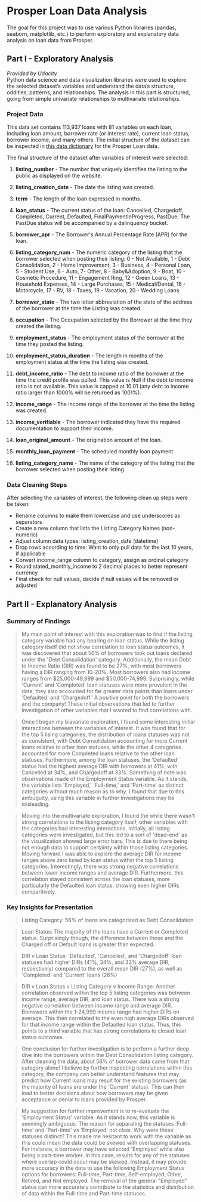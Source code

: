 # Prosper Loan Data Analysis  

The goal for this project was to use various Python libraries (pandas, seaborn, matplotlib, etc.) to perform exploratory and explanatory data analysis on loan data from Prosper.
  
## Part I - Exploratory Analysis  
*Provided by Udacity*  
Python data science and data visualization libraries were used to explore the selected dataset’s variables and understand the data’s structure, oddities, patterns, and relationships. The analysis in this part is structured, going from simple univariate relationships to multivariate relationships. 

### Project Data

This data set contains 113,937 loans with 81 variables on each loan, including loan amount, borrower rate (or interest rate), current loan status, borrower income, and many others. The initial structure of the dataset can be inspected in [this data dictionary](https://docs.google.com/spreadsheets/d/1XMDjm5AUz4C-ZGZak465dK2mrSK-j4sF3cm0L6TbM-0/edit?usp=sharing) for the Prosper Loan data.  

The final structure of the dataset after variables of interest were selected:

 1. **listing_number** - The number that uniquely identifies the listing to the public as displayed on the website.

 2. **listing_creation_date** - The date the listing was created.

 3. **term** - The length of the loan expressed in months.

 4. **loan_status** - The current status of the loan: Cancelled,  Chargedoff, Completed, Current, Defaulted, FinalPaymentInProgress, PastDue. The PastDue status will be accompanied by a delinquency bucket.

 5. **borrower_apr** - The Borrower's Annual Percentage Rate (APR) for the loan.

 6. **listing_category_num** - The numeric category of the listing that the borrower selected when posting their listing: 0 - Not Available, 1 - Debt Consolidation, 2 - Home Improvement, 3 - Business, 4 - Personal Loan, 5 - Student Use, 6 - Auto, 7- Other, 8 - Baby&Adoption, 9 - Boat, 10 - Cosmetic Procedure, 11 - Engagement Ring, 12 - Green Loans, 13 - Household Expenses, 14 - Large Purchases, 15 - Medical/Dental, 16 - Motorcycle, 17 - RV, 18 - Taxes, 19 - Vacation, 20 - Wedding Loans

7. **borrower_state** - The two letter abbreviation of the state of the address of the borrower at the time the Listing was created.

8. **occupation** - The Occupation selected by the Borrower at the time they created the listing.

9. **employment_status** - The employment status of the borrower at the time they posted the listing.

10. **employment_status_duration** - The length in months of the employment status at the time the listing was created.

12. **debt_income_ratio** - The debt to income ratio of the borrower at the time the credit profile was pulled. This value is Null if the debt to income ratio is not available. This value is capped at 10.01 (any debt to income ratio larger than 1000% will be returned as 1001%).

12. **income_range** - The income range of the borrower at the time the listing was created.

13. **income_verifiable** - The borrower indicated they have the required documentation to support their income.

14. **loan_original_amount** - The origination amount of the loan.

16. **monthly_loan_payment** - The scheduled monthly loan payment.

17. **listing_category_name** - The name of the category of the listing that the borrower selected when posting their listing  
  
  
  
### Data Cleaning Steps

After selecting the variables of interest, the following clean up steps were be taken:

- Rename columns to make them lowercase and use underscores as separators
- Create a new column that lists the Listing Category Names (non-numeric)
- Adjust column data types: listing_creation_date (datetime)
- Drop rows according to time: Want to only pull data for the last 10 years, if applicable
- Convert income_range column to category, assign as ordinal category
- Round stated_monthly_income to 2 decimal places to better represent currency
- Final check for null values, decide if null values will be removed or adjusted
  
  
## Part II - Explanatory Analysis  


### Summary of Findings

> My main point of interest with this exploration was to find if the listing category variable had any bearing on loan status. While the listing category itself did not show correlation to loan status outcomes, it was discovered that about 56% of borrowers took out loans declared under the 'Debt Consolidation' category. Additionally, the mean Debt to Income Ratio (DIR) was found to be 27%, with most borrowers having a DIR ranging from 10-20%. Most borrowers also had income ranges from $25,000-49,999 and $50,000-74,999. Surprisingly, while 'Current' and 'Completed' loan statuses were more prevalent in the data, they also accounted for far greater data points than loans under 'Defaulted' and 'Chargedoff.' A positive point for both the borrowers and the company! These initial observations that led to further investigation of other variables that I wanted to find correlations with. 

> Once I began my biavariate exploration, I found some interesting initial interactions between the variables of interest. It was found that for the top 5 lising categories, the distribution of loans statuses was not as consistent, with Debt Consolidation accounting for more Current loans relative to other loan statuses, while the other 4 categories accounted for more Completed loans relative to the other loan statuses. Furthermore, among the loan statuses, the 'Defaulted' status had the highest average DIR with borrowers at 41%, with Cancelled at 34%, and Chargedoff at 33%. Something of note was observations made of the Employment Status variable. As it stands, the variable lists 'Employed,' 'Full-time,' and 'Part-time' as distinct categories without much reason as to why. I found that due to this ambuguity, using this variable in further investigations may be misleading.

> Moving into the multivariate exploration, I found the while there wasn't strong correlations to the listing category itself, other variables with the categories had interesting interactions. Initially, all listing categories were investigated, but this led to a sort of 'dead-end' as the visualization showed large error bars. This is due to there being not enough data to support certainty within those listing categories. Moving forward I was able to explore the average DIR for income ranges above zero listed by loan status within the top 5 listing categories. Interestingly, there was strong negative correlations between lower income ranges and average DIR. Furthermore, this correlation stayed consistent across the loan statuses, more particularly the Defaulted loan status, showing even higher DIRs comparitively.



### Key Insights for Presentation

> Listing Category: 56% of loans are categorized as Debt Consolidation

> Loan Status: The majority of the loans have a Current or Completed status. Surprisingly though, the difference between those and the Charged off or Default loans is greater than expected.

> DIR v Loan Status: 'Defaulted', 'Cancelled', and 'Chargedoff' loan statuses had higher DIRs (41%, 34%, and 33% average DIR, respectively) compared to the overall mean DIR (27%), as well as 'Completed' and 'Current' loans (26%)

> DIR v Loan Status v Listing Category v Income Range: Another correlation observed within the top 5 listing categories was between income range, average DIR, and loan status. There was a strong negative correlation between income range and average DIR. Borrowers within the 1-24,999 income range had higher DIRs on average. This then correlated to the even high average DIRs observed for that income range within the Defaulted loan status. Thus, this points to a third variable that has strong correlations to closed loan status outcomes.

> One conclusion for further investigation is to perform a further deep dive into the borrowers within the Debt Consolidation listing category. After cleaning the data, about 56% of borrower data came from that category alone! I believe by further inspecting correlations within this category, the company can better understand features that may predict how Current loans may result for the existing borrowers (as the majority of loans are under the 'Current' status). This can then lead to better decisions about how borrowers may be given acceptance or denial to loans provided by Prosper. 

> My suggestion for further improvement is to re-evaluate the 'Employment Status' variable. As it stands now, this variable is seemingly ambiguous. The reason for separating the statuses 'Full-time' and 'Part-time' vs 'Employed' not clear. Why were these statuses distinct? This made me hesitant to work with the variable as this could mean the data could be skewed with overlapping statuses. For instance, a borrower may have selected 'Employed' while also being a part-time worker. In this case, results for any of the statuses where overlap could occur may be skewed. Instead, it may provide more accuracy in the data to use the following Employment Status options for borrowers: Full-time, Part-time, Self-employed, Other, Retired, and Not employed. The removal of the general "Employed" status can more accurately contribute to the statistics and distribution of data within the Full-time and Part-time statuses.

